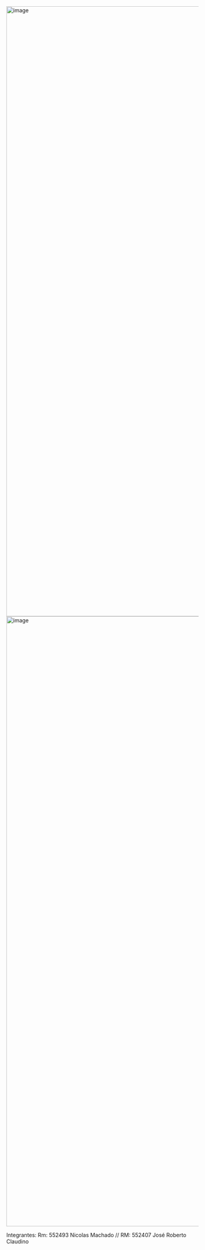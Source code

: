 <img width="720" height="1600" alt="image" src="https://github.com/user-attachments/assets/f9ad30ad-b580-4f15-b166-10d3b0e659dc" />


<img width="720" height="1600" alt="image" src="https://github.com/user-attachments/assets/b35f06d5-021c-4b56-ac34-dd5c0b72d9fb" />


Integrantes: 
Rm: 552493 Nicolas Machado //
RM: 552407 José Roberto Claudino
